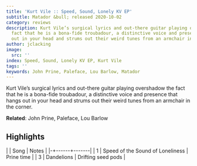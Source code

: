 ```yaml
---
title: 'Kurt Vile :: Speed, Sound, Lonely KV EP'
subtitle: Matador &bull; released 2020-10-02
category: reviews
description: Kurt Vile’s surgical lyrics and out-there guitar playing overshadow the
  fact that he is a bona-fide troubadour, a distinctive voice and presence that hangs
  out in your head and strums out their weird tunes from an armchair in the corner.
author: jclacking
image:
  src: ''
index: Speed, Sound, Lonely KV EP, Kurt Vile
tags: ''
keywords: John Prine, Paleface, Lou Barlow, Matador
---
```

Kurt Vile’s surgical lyrics and out-there guitar playing overshadow the fact that he is a bona-fide troubadour, a distinctive voice and presence that hangs out in your head and strums out their weird tunes from an armchair in the corner.<!--more-->

**Related**: John Prine, Paleface, Lou Barlow

## Highlights

| | Song | Notes |
|-+------+-------|
| 1 | Speed of the Sound of Loneliness | Prine time |
| 3 | Dandelions | Drifting seed pods |

